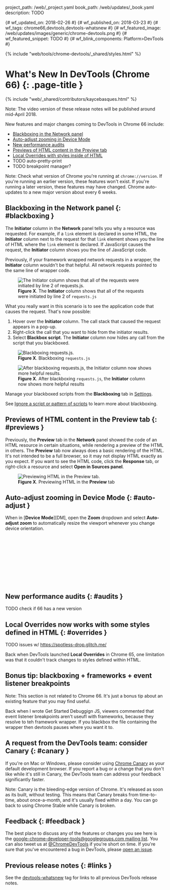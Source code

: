 project_path: /web/_project.yaml
book_path: /web/updates/_book.yaml
description: TODO

{# wf_updated_on: 2018-02-26 #}
{# wf_published_on: 2018-03-23 #}
{# wf_tags: chrome66,devtools,devtools-whatsnew #}
{# wf_featured_image: /web/updates/images/generic/chrome-devtools.png #}
{# wf_featured_snippet: TODO #}
{# wf_blink_components: Platform>DevTools #}

{% include "web/tools/chrome-devtools/_shared/styles.html" %}

# What's New In DevTools (Chrome 66) {: .page-title }

{% include "web/_shared/contributors/kaycebasques.html" %}

Note: The video version of these release notes will be published around mid-April 2018.

New features and major changes coming to DevTools in Chrome 66 include:

* [Blackboxing in the Network panel](#blackboxing)
* [Auto-adjust zooming in Device Mode](#auto-adjust)
* [New performance audits](#audits)
* [Previews of HTML content in the Preview tab](#previews)
* [Local Overrides with styles inside of HTML](#overrides)
* TODO auto-pretty-print
* TODO breakpoint manager?

Note: Check what version of Chrome you're running at `chrome://version`. If you're running
an earlier version, these features won't exist. If you're running a later version, these features
may have changed. Chrome auto-updates to a new major version about every 6 weeks.

## Blackboxing in the Network panel {: #blackboxing }

The **Initiator** column in the **Network** panel tells you why a resource was requested.
For example, if a `link` element is declared in some HTML, the **Initiator** column next to the
request for that `link` element shows you the line of HTML where the `link` element is
declared. If JavaScript causes the request, the **Initiator** column shows you the line of
JavaScript code.

Previously, if your framework wrapped network requests in a wrapper, the **Initiator** column
wouldn't be that helpful. All network requests pointed to the same line of wrapper code.

<figure>
  <img src="/web/updates/images/2018/02/wrapper.png"
       alt="The Initiator column shows that all of the requests were initiated by line 2
            of requests.js."/>
  <figcaption>
    <b>Figure X</b>. The <b>Initiator</b> column shows that all of the requests were initiated
    by line 2 of <code>requests.js</code>
  </figcaption>
</figure>

What you really want in this scenario is to see the application code that causes the request.
That's now possible:

1. Hover over the **Initiator** column. The call stack that caused the request appears in a
   pop-up.
1. Right-click the call that you want to hide from the initiator results.
1. Select **Blackbox script**. The **Initiator** column now hides any call from the script that
   you blackboxed.

<figure>
  <img src="/web/updates/images/2018/02/blackbox.png"
       alt="Blackboxing requests.js."/>
  <figcaption>
    <b>Figure X</b>. Blackboxing <code>requests.js</code>
  </figcaption>
</figure>

<figure>
  <img src="/web/updates/images/2018/02/resolved.png"
       alt="After blackboxing requests.js, the Initiator column now shows more
            helpful results."/>
  <figcaption>
    <b>Figure X</b>. After blackboxing <code>requests.js</code>, the
    <b>Initiator</b> column now shows more helpful results
  </figcaption>
</figure>

Manage your blackboxed scripts from the **Blackboxing** tab in [Settings][settings].

[settings]: /web/tools/chrome-devtools/ui#settings

See [Ignore a script or pattern of scripts][blackboxing] to learn more about blackboxing.

[blackboxing]: /web/tools/chrome-devtools/javascript/reference#blackbox

## Previews of HTML content in the Preview tab {: #previews }

Previously, the **Preview** tab in the **Network** panel showed the code of an HTML resource
in certain situations, while rendering a preview of the HTML in others. The **Preview** tab
now always does a basic rendering of the HTML. It's not intended to be a full browser, so it may
not display HTML exactly as you expect. If you want to see the HTML code, click the **Response**
tab, or right-click a resource and select **Open in Sources panel**.

<figure>
  <img src="/web/updates/images/2018/02/preview.png"
       alt="Previewing HTML in the Preview tab."/>
  <figcaption>
    <b>Figure X</b>. Previewing HTML in the <b>Preview</b> tab
  </figcaption>
</figure>

## Auto-adjust zooming in Device Mode {: #auto-adjust }

When in [**Device Mode**][DM], open the **Zoom** dropdown and select **Auto-adjust zoom** to
automatically resize the viewport whenever you change device orientation.

<div class="video-wrapper-full-width">
  <iframe class="devsite-embedded-youtube-video" data-video-id="OCXQem0YaJM"
          data-autohide="1" data-showinfo="0" frameborder="0" allowfullscreen>
  </iframe>
</div>

## New performance audits {: #audits }

TODO check if 66 has a new version

## Local Overrides now works with some styles defined in HTML {: #overrides }

TODO issues w/ https://spotless-drop.glitch.me/

Back when DevTools launched **Local Overrides** in Chrome 65, one limitation was that it couldn't
track changes to styles defined within HTML.


## Bonus tip: blackboxing + frameworks + event listener breakpoints

Note: This section is not related to Chrome 66. It's just a bonus tip about an existing feature
that you may find useful.

Back when I wrote Get Started Debuggign JS, viewers commented that event listener breakpoints
aren't useufl with frameworks, because they resolve to teh framework wrapper. If you blackbox
the file containing the wrapper then devtools pauses where you want it to.

## A request from the DevTools team: consider Canary {: #canary }

If you're on Mac or Windows, please consider using [Chrome Canary][canary] as your default
development browser. If you report a bug or a change that you don't like while it's still in
Canary, the DevTools team can address your feedback significantly faster.

Note: Canary is the bleeding-edge version of Chrome. It's released as soon as its built, without
testing. This means that Canary breaks from time-to-time, about once-a-month, and it's usually
fixed within a day. You can go back to using Chrome Stable while Canary is broken.

[canary]: https://www.google.com/chrome/browser/canary.html

## Feedback {: #feedback }

The best place to discuss any of the features or changes you see here is
the [google-chrome-developer-tools@googlegroups.com mailing list][ML]. You
can also tweet us at [@ChromeDevTools](https://twitter.com/chromedevtools) if
you're short on time. If you're sure that you've encountered a bug in
DevTools, please [open an issue](https://crbug.com/new).

[ML]: https://groups.google.com/forum/#!forum/google-chrome-developer-tools

## Previous release notes {: #links }

See the [devtools-whatsnew][tag] tag for links to all previous DevTools
release notes.

[tag]: /web/updates/tags/devtools-whatsnew
